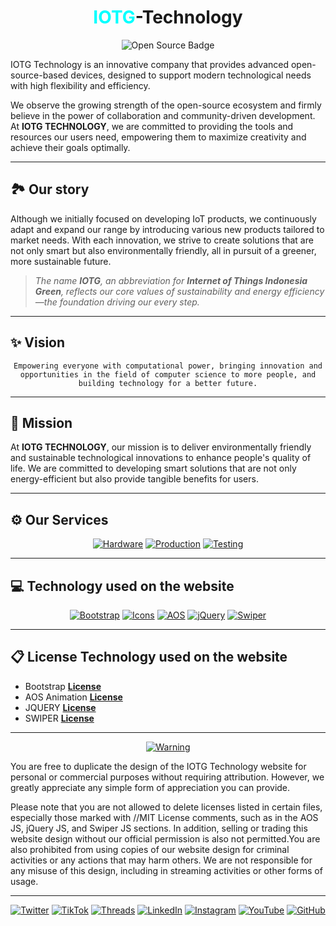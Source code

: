 <h1 align="center"><span style="color: aqua">IOTG</span>-Technology</h1>

<p align="center">
  <img src="https://img.shields.io/badge/Open%20Source-Always-aqua?style=for-the-badge&logoColor=black" alt="Open Source Badge"/>
</p>

IOTG Technology is an innovative company that provides advanced open-source-based devices, designed to support modern technological needs with high flexibility and efficiency.

We observe the growing strength of the open-source ecosystem and firmly believe in the power of collaboration and community-driven development. At **IOTG TECHNOLOGY**, we are committed to providing the tools and resources our users need, empowering them to maximize creativity and achieve their goals optimally.

---
## 🏞️ Our story
Although we initially focused on developing IoT products, we continuously adapt and expand our range by introducing various new products tailored to market needs. With each innovation, we strive to create solutions that are not only smart but also environmentally friendly, all in pursuit of a greener, more sustainable future.

> *The name **IOTG**, an abbreviation for **Internet of Things Indonesia Green**, reflects our core values of sustainability and energy efficiency—the foundation driving our every step.*

---
## ✨ Vision
<div align="center">
  
`Empowering everyone with computational power, bringing innovation and opportunities in the field of computer science to more people, and building technology for a better future.`

</div>

---
## 🎯 Mission
At **IOTG TECHNOLOGY**, our mission is to deliver environmentally friendly and sustainable technological innovations to enhance people's quality of life. We are committed to developing smart solutions that are not only energy-efficient but also provide tangible benefits for users.

---
## ⚙️ Our Services
<div align="center">

[![Hardware](https://img.shields.io/badge/HARDWARE-CUSTOMIZATION-aqua?style=for-the-badge&logoColor=black)](#-)
[![Production](https://img.shields.io/badge/ASSIGNED-PRODUCTION-black?style=for-the-badge&logoColor=aqua)](#-)
[![Testing](https://img.shields.io/badge/TESTING-CERTIFICATION-aqua?style=for-the-badge&logoColor=black)](#-)

</div>

---
## 💻 Technology used on the website
<div align="center">

[![Bootstrap](https://img.shields.io/badge/Bootstrap-CSS-aqua?style=flat-square&logo=bootstrap&logoColor=black)](https://getbootstrap.com/)
[![Icons](https://img.shields.io/badge/Bootstrap-Icons-black?style=flat-square&logo=bootstrap&logoColor=aqua)](https://icons.getbootstrap.com/)
[![AOS](https://img.shields.io/badge/Animation-AOS-aqua?style=flat-square&logoColor=black)](https://michalsnik.github.io/aos/)
[![jQuery](https://img.shields.io/badge/jQuery-black?style=flat-square&logo=jquery&logoColor=aqua)](https://jquery.com/)
[![Swiper](https://img.shields.io/badge/Swiper-aqua?style=flat-square&logo=swiper&logoColor=black)](https://swiperjs.com/)

</div>

---
## 📋 License Technology used on the website
- Bootstrap **[License](https://getbootstrap.com/docs/4.0/about/license/)**
- AOS Animation **[License](https://github.com/michalsnik/aos/blob/next/LICENSE)**
- JQUERY **[License](https://jquery.com/license/)**
- SWIPER **[License](https://github.com/nolimits4web/swiper/blob/master/LICENSE)**

---
<div align="center">

[![Warning](https://img.shields.io/badge/⚠️-Important_Notice-black?style=for-the-badge&logoColor=aqua)](#-)

</div>

You are free to duplicate the design of the IOTG Technology website for personal or commercial purposes without requiring attribution. However, we greatly appreciate any simple form of appreciation you can provide.

Please note that you are not allowed to delete licenses listed in certain files, especially those marked with //MIT License comments, such as in the AOS JS, jQuery JS, and Swiper JS sections. In addition, selling or trading this website design without our official permission is also not permitted.You are also prohibited from using copies of our website design for criminal activities or any actions that may harm others. We are not responsible for any misuse of this design, including in streaming activities or other forms of usage.

---
<div align="center">
  
[![Twitter](https://img.shields.io/badge/Twitter-aqua?style=for-the-badge&logo=twitter&logoColor=black)](https://x.com/IOTGTechnology)
[![TikTok](https://img.shields.io/badge/TikTok-black?style=for-the-badge&logo=tiktok&logoColor=aqua)](https://www.tiktok.com/@iotgtechnology)
[![Threads](https://img.shields.io/badge/Threads-aqua?style=for-the-badge&logo=threads&logoColor=black)](https://www.threads.net/@iotgtechnology)
[![LinkedIn](https://img.shields.io/badge/LinkedIn-black?style=for-the-badge&logo=linkedin&logoColor=aqua)](https://www.linkedin.com/in/iotg-technology-615a80337?utm_source=share&utm_campaign=share_via&utm_content=profile&utm_medium=android_app)
[![Instagram](https://img.shields.io/badge/Instagram-aqua?style=for-the-badge&logo=instagram&logoColor=black)](https://www.instagram.com/iotgtechnology)
[![YouTube](https://img.shields.io/badge/YouTube-black?style=for-the-badge&logo=youtube&logoColor=aqua)](https://youtube.com/@iotgtechnology)
[![GitHub](https://img.shields.io/badge/GitHub-aqua?style=for-the-badge&logo=github&logoColor=black)](https://github.com/IOTGTechnology)

</div>
